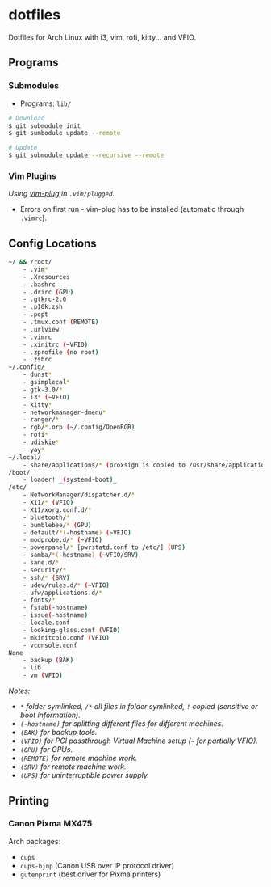 dotfiles
========

Dotfiles for Arch Linux with i3, vim, rofi, kitty... and VFIO.

## Programs

### Submodules

- Programs: `lib/`

```sh
# Download
$ git submodule init
$ git sumbodule update --remote

# Update
$ git submodule update --recursive --remote
```

### Vim Plugins

_Using [vim-plug](https://github.com/junegunn/vim-plug) in `.vim/plugged`._

- Errors on first run - vim-plug has to be installed (automatic through `.vimrc`).

## Config Locations

```sh
~/ && /root/
    - .vim*
    - .Xresources
    - .bashrc
    - .drirc (GPU)
    - .gtkrc-2.0
    - .p10k.zsh
    - .popt
    - .tmux.conf (REMOTE)
    - .urlview
    - .vimrc
    - .xinitrc (~VFIO)
    - .zprofile (no root)
    - .zshrc
~/.config/
    - dunst*
    - gsimplecal*
    - gtk-3.0/*
    - i3* (~VFIO)
    - kitty*
    - networkmanager-dmenu*
    - ranger/*
    - rgb/*.orp (~/.config/OpenRGB)
    - rofi*
    - udiskie*
    - yay*
~/.local/
    - share/applications/* (proxsign is copied to /usr/share/applications/)
/boot/
    - loader! _(systemd-boot)_
/etc/
    - NetworkManager/dispatcher.d/*
    - X11/* (VFIO)
    - X11/xorg.conf.d/*
    - bluetooth/*
    - bumblebee/* (GPU)
    - default/*(-hostname) (~VFIO)
    - modprobe.d/* (~VFIO)
    - powerpanel/* [pwrstatd.conf to /etc/] (UPS)
    - samba/*(-hostname) (~VFIO/SRV)
    - sane.d/*
    - security/*
    - ssh/* (SRV)
    - udev/rules.d/* (~VFIO)
    - ufw/applications.d/*
    - fonts/*
    - fstab(-hostname)
    - issue(-hostname)
    - locale.conf
    - looking-glass.conf (VFIO)
    - mkinitcpio.conf (VFIO)
    - vconsole.conf
None
    - backup (BAK)
    - lib
    - vm (VFIO)
```
_Notes:_
- _`*` folder symlinked, `/*` all files in folder symlinked, `!` copied (sensitive or boot information)._
- _`(-hostname)` for splitting different files for different machines._
- _`(BAK)` for backup tools._
- _`(VFIO)` for PCI passthrough Virtual Machine setup (`~` for partially VFIO)._
- _`(GPU)` for GPUs._
- _`(REMOTE)` for remote machine work._
- _`(SRV)` for remote machine work._
- _`(UPS)` for uninterruptible power supply._

## Printing

### Canon Pixma MX475

Arch packages:
- `cups`
- `cups-bjnp` (Canon USB over IP protocol driver)
- `gutenprint` (best driver for Pixma printers)
